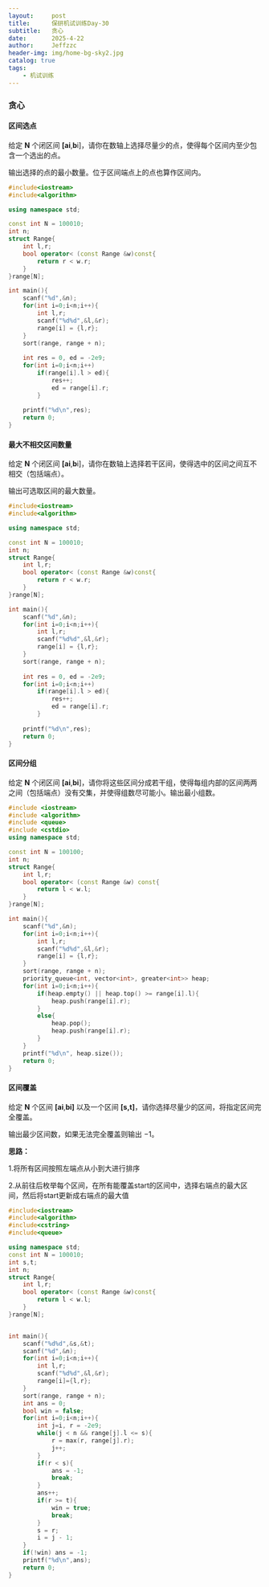 ```yaml
---
layout:     post
title:      保研机试训练Day-30
subtitle:   贪心
date:       2025-4-22
author:     Jeffzzc
header-img: img/home-bg-sky2.jpg
catalog: true
tags:
    - 机试训练
---
```

### 贪心

#### 区间选点

给定 **N** 个闭区间 **[**a**i**,**b**i]，请你在数轴上选择尽量少的点，使得每个区间内至少包含一个选出的点。

输出选择的点的最小数量。位于区间端点上的点也算作区间内。

```cpp
#include<iostream>
#include<algorithm>

using namespace std;

const int N = 100010;
int n;
struct Range{
    int l,r;
    bool operator< (const Range &w)const{
        return r < w.r;
    }
}range[N];

int main(){
    scanf("%d",&n);
    for(int i=0;i<n;i++){
        int l,r;
        scanf("%d%d",&l,&r);
        range[i] = {l,r};
    }
    sort(range, range + n);
  
    int res = 0, ed = -2e9;
    for(int i=0;i<n;i++)
        if(range[i].l > ed){
            res++;
            ed = range[i].r;
        }
  
    printf("%d\n",res);
    return 0;
}
```

#### 最大不相交区间数量

给定 **N** 个闭区间 **[**a**i**,**b**i]，请你在数轴上选择若干区间，使得选中的区间之间互不相交（包括端点）。

输出可选取区间的最大数量。

```cpp
#include<iostream>
#include<algorithm>

using namespace std;

const int N = 100010;
int n;
struct Range{
    int l,r;
    bool operator< (const Range &w)const{
        return r < w.r;
    }
}range[N];

int main(){
    scanf("%d",&n);
    for(int i=0;i<n;i++){
        int l,r;
        scanf("%d%d",&l,&r);
        range[i] = {l,r};
    }
    sort(range, range + n);
  
    int res = 0, ed = -2e9;
    for(int i=0;i<n;i++)
        if(range[i].l > ed){
            res++;
            ed = range[i].r;
        }
  
    printf("%d\n",res);
    return 0;
}
```

#### 区间分组

给定 **N** 个闭区间 **[**a**i**,**bi**]，请你将这些区间分成若干组，使得每组内部的区间两两之间（包括端点）没有交集，并使得组数尽可能小。输出最小组数。

```cpp
#include <iostream>
#include <algorithm>
#include <queue>
#include <cstdio>
using namespace std;

const int N = 100100;
int n;
struct Range{
    int l,r;
    bool operator< (const Range &w) const{
        return l < w.l;
    }
}range[N];

int main(){
    scanf("%d",&n);
    for(int i=0;i<n;i++){
        int l,r;
        scanf("%d%d",&l,&r);
        range[i] = {l,r};
    }
    sort(range, range + n);
    priority_queue<int, vector<int>, greater<int>> heap;
    for(int i=0;i<n;i++){
        if(heap.empty() || heap.top() >= range[i].l){
            heap.push(range[i].r);
        }
        else{
            heap.pop();
            heap.push(range[i].r);
        }
    }
    printf("%d\n", heap.size());
    return 0;
}
```

#### 区间覆盖

给定 **N** 个区间 **[**a**i**,**bi]** 以及一个区间 **[**s**,**t**]**，请你选择尽量少的区间，将指定区间完全覆盖。

输出最少区间数，如果无法完全覆盖则输出 −1。

**思路：**

1.将所有区间按照左端点从小到大进行排序

2.从前往后枚举每个区间，在所有能覆盖start的区间中，选择右端点的最大区间，然后将start更新成右端点的最大值

```cpp
#include<iostream>
#include<algorithm>
#include<cstring>
#include<queue>

using namespace std;
const int N = 100010;
int s,t;
int n;
struct Range{
    int l,r;
    bool operator< (const Range &w)const{
        return l < w.l;
    }
}range[N];


int main(){
    scanf("%d%d",&s,&t);
    scanf("%d",&n);
    for(int i=0;i<n;i++){
        int l,r;
        scanf("%d%d",&l,&r);
        range[i]={l,r};
    }
    sort(range, range + n);
    int ans = 0;
    bool win = false;
    for(int i=0;i<n;i++){
        int j=i, r = -2e9;
        while(j < n && range[j].l <= s){
            r = max(r, range[j].r);
            j++;
        }
        if(r < s){
            ans = -1;
            break;
        }
        ans++;
        if(r >= t){
            win = true;
            break;
        }
        s = r;
        i = j - 1;
    }
    if(!win) ans = -1;
    printf("%d\n",ans);
    return 0;
}
```
